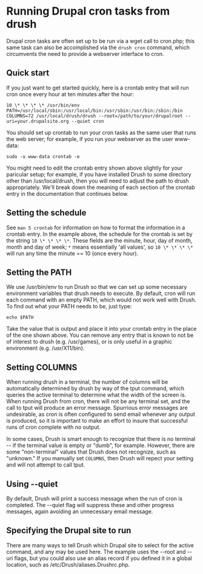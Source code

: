 Running Drupal cron tasks from drush
====================================

Drupal cron tasks are often set up to be run via a wget call to cron.php; this same task can also be accomplished via the `drush cron` command, which circumvents the need to provide a webserver interface to cron.

Quick start
----------

If you just want to get started quickly, here is a crontab entry that will run cron once every hour at ten minutes after the hour:

`10 \* \* \* \* /usr/bin/env PATH=/usr/local/sbin:/usr/local/bin:/usr/sbin:/usr/bin:/sbin:/bin COLUMNS=72 /usr/local/drush/drush --root=/path/to/your/drupalroot --uri=your.drupalsite.org --quiet cron`

You should set up crontab to run your cron tasks as the same user that runs the web server; for example, if you run your webserver as the user www-data:

`sudo -u www-data crontab -e`

You might need to edit the crontab entry shown above slightly for your paricular setup; for example, if you have installed Drush to some directory other than /usr/local/drush, then you will need to adjust the path to drush appropriately. We'll break down the meaning of each section of the crontab entry in the documentation that continues below.

Setting the schedule
--------------------

See `man 5 crontab` for information on how to format the information in a crontab entry. In the example above, the schedule for the crontab is set by the string `10 \* \* \* \*`. These fields are the minute, hour, day of month, month and day of week; `*` means essentially 'all values', so `10 \* \* \* \*` will run any time the minute == 10 (once every hour).

Setting the PATH
----------------

We use /usr/bin/env to run Drush so that we can set up some necessary environment variables that drush needs to execute. By default, cron will run each command with an empty PATH, which would not work well with Drush. To find out what your PATH needs to be, just type:

    echo $PATH

Take the value that is output and place it into your crontab entry in the place of the one shown above. You can remove any entry that is known to not be of interest to drush (e.g. /usr/games), or is only useful in a graphic environment (e.g. /usr/X11/bin).

Setting COLUMNS
---------------

When running drush in a terminal, the number of columns will be automatically determined by drush by way of the tput command, which queries the active terminal to determine what the width of the screen is. When running Drush from cron, there will not be any terminal set, and the call to tput will produce an error message. Spurrious error messages are undesirable, as cron is often configured to send email whenever any output is produced, so it is important to make an effort to insure that successful runs of cron complete with no output.

In some cases, Drush is smart enough to recognize that there is no terminal -- if the terminal value is empty or "dumb", for example. However, there are some "non-terminal" values that Drush does not recognize, such as "unknown." If you manually set `COLUMNS`, then Drush will repect your setting and will not attempt to call tput.

Using --quiet
-------------

By default, Drush will print a success message when the run of cron is completed. The --quiet flag will suppress these and other progress messages, again avoiding an unnecessary email message.

Specifying the Drupal site to run
---------------------------------

There are many ways to tell Drush which Drupal site to select for the active command, and any may be used here. The example uses the --root and --uri flags, but you could also use an alias record if you defined it in a global location, such as /etc/Drush/aliases.Drushrc.php.

